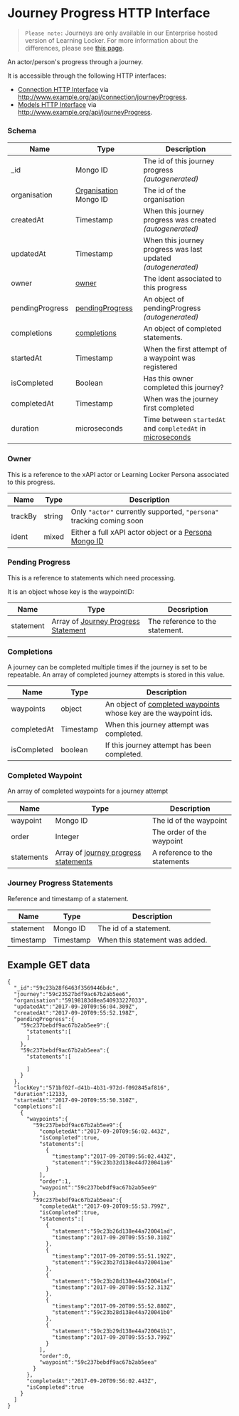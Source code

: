 ---
---

# Journey Progress HTTP Interface

> `Please note:` Journeys are only available in our Enterprise hosted version of Learning Locker. For more information about the differences, please see [this page](https://learninglocker.net/faqs/open-source-vs-saas-lrs/).

An actor/person's progress through a journey.

It is accessible through the following HTTP interfaces:

- [Connection HTTP Interface](../http-connection) via http://www.example.org/api/connection/journeyProgress.
- [Models HTTP Interface](../http-models) via http://www.example.org/api/journeyProgress.

### Schema

Name | Type | Description
--- | --- | ---
_id | Mongo ID | The id of this journey progress _(autogenerated)_
organisation| [Organisation](../http-organisations#schema) Mongo ID | The id of the organisation 
createdAt |  Timestamp | When this journey progress was created _(autogenerated)_
updatedAt |  Timestamp | When this journey progress was last updated _(autogenerated)_
owner | [owner](#owner) | The ident associated to this progress
pendingProgress | [pendingProgress](#pending-progress) | An object of pendingProgress _(autogenerated)_
completions | [completions](#completions) | An object of completed statements.
startedAt | Timestamp | When the first attempt of a waypoint was registered
isCompleted | Boolean | Has this owner completed this journey?
completedAt | Timestamp | When was the journey first completed
duration | microseconds | Time between `startedAt` and `completedAt` in [microseconds](https://en.wikipedia.org/wiki/Microsecond)


### Owner

This is a reference to the xAPI actor or Learning Locker Persona associated to this progress.

Name | Type | Description
--- | --- | ---
trackBy | string | Only `"actor"` currently supported, `"persona"` tracking coming soon
ident | mixed | Either a full xAPI actor object or a [Persona Mongo ID](../http-personas)

### Pending Progress

This is a reference to statements which need processing.

It is an object whose key is the waypointID:

Name | Type | Decsription
--- | --- | ---
statement | Array of [Journey Progress Statement](#journey-progress-statement) | The reference to the statement.

### Completions

A journey can be completed multiple times if the journey is set to be repeatable. An array of completed journey attempts is stored in this value.

Name | Type | Description
--- | --- | ---
waypoints | object | An object of [completed waypoints](#completed-waypoint) whose key are the waypoint ids.
completedAt | Timestamp | When this journey attempt was completed.
isCompleted | boolean | If this journey attempt has been completed. 


### Completed Waypoint

An array of completed waypoints for a journey attempt

Name | Type | Description
--- | --- | ---
waypoint | Mongo ID | The id of the waypoint
order | Integer | The order of the waypoint
statements | Array of [journey progress statements](#journey-progress-statements) | A reference to the statements

### Journey Progress Statements

Reference and timestamp of a statement.

Name | Type | Description
--- | --- | ---
statement | Mongo ID | The id of a statement.
timestamp | Timestamp | When this statement was added.

## Example GET data

```
{  
  "_id":"59c23b28f6463f3569446bdc",
  "journey":"59c23527bdf9ac67b2ab5ee6",
  "organisation":"59198183d8ea540933227033",
  "updatedAt":"2017-09-20T09:56:04.309Z",
  "createdAt":"2017-09-20T09:55:52.198Z",
  "pendingProgress":{  
    "59c237bebdf9ac67b2ab5ee9":{  
      "statements":[
      ]
    },
    "59c237bebdf9ac67b2ab5eea":{  
      "statements":[  

      ]
    }
  },
  "lockKey":"571bf02f-d41b-4b31-972d-f092845af816",
  "duration":12133,
  "startedAt":"2017-09-20T09:55:50.310Z",
  "completions":[  
    {  
      "waypoints":{  
        "59c237bebdf9ac67b2ab5ee9":{  
          "completedAt":"2017-09-20T09:56:02.443Z",
          "isCompleted":true,
          "statements":[  
            {  
              "timestamp":"2017-09-20T09:56:02.443Z",
              "statement":"59c23b32d138e44d720041a9"
            }
          ],
          "order":1,
          "waypoint":"59c237bebdf9ac67b2ab5ee9"
        },
        "59c237bebdf9ac67b2ab5eea":{  
          "completedAt":"2017-09-20T09:55:53.799Z",
          "isCompleted":true,
          "statements":[  
            {  
              "statement":"59c23b26d138e44a720041ad",
              "timestamp":"2017-09-20T09:55:50.310Z"
            },
            {  
              "timestamp":"2017-09-20T09:55:51.192Z",
              "statement":"59c23b27d138e44a720041ae"
            },
            {  
              "statement":"59c23b28d138e44a720041af",
              "timestamp":"2017-09-20T09:55:52.313Z"
            },
            {  
              "timestamp":"2017-09-20T09:55:52.880Z",
              "statement":"59c23b28d138e44a720041b0"
            },
            {  
              "statement":"59c23b29d138e44a720041b1",
              "timestamp":"2017-09-20T09:55:53.799Z"
            }
          ],
          "order":0,
          "waypoint":"59c237bebdf9ac67b2ab5eea"
        }
      },
      "completedAt":"2017-09-20T09:56:02.443Z",
      "isCompleted":true
    }
  ]
}
```
